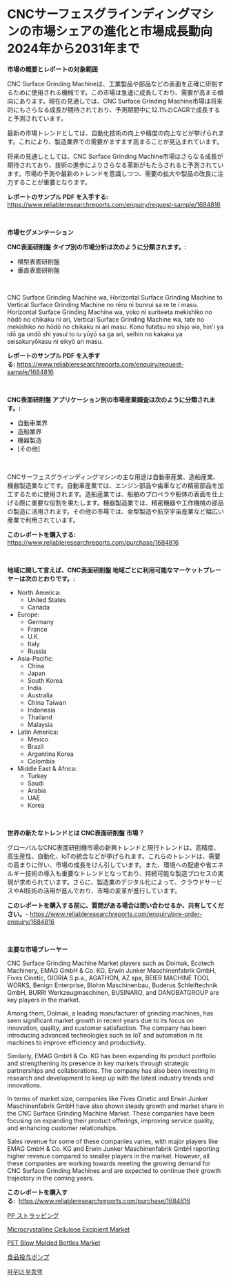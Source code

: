 <p><h1>CNCサーフェスグラインディングマシンの市場シェアの進化と市場成長動向2024年から2031年まで</h1></p><p><strong>市場の概要とレポートの対象範囲</strong></p>
<p><p>CNC Surface Grinding Machineは、工業製品や部品などの表面を正確に研削するために使用される機械です。この市場は急速に成長しており、需要が高まる傾向にあります。現在の見通しでは、CNC Surface Grinding Machine市場は将来的にもさらなる成長が期待されており、予測期間中に12.1%のCAGRで成長すると予測されています。 </p><p>最新の市場トレンドとしては、自動化技術の向上や精度の向上などが挙げられます。これにより、製造業界での需要がますます高まることが見込まれています。 </p><p>将来の見通しとしては、CNC Surface Grinding Machine市場はさらなる成長が期待されており、技術の進歩によりさらなる革新がもたらされると予測されています。市場の予測や最新のトレンドを意識しつつ、需要の拡大や製品の改良に注力することが重要となります。</p></p>
<p><strong>レポートのサンプル PDF を入手する:</strong> <a href="https://www.reliableresearchreports.com/enquiry/request-sample/1684816">https://www.reliableresearchreports.com/enquiry/request-sample/1684816</a></p>
<p>&nbsp;</p>
<p><strong>市場セグメンテーション</strong></p>
<p><strong>CNC表面研削盤 タイプ別の市場分析は次のように分類されます。:</strong></p>
<p><ul><li>横型表面研削盤</li><li>垂直表面研削盤</li></ul></p>
<p>&nbsp;</p>
<p><p>CNC Surface Grinding Machine wa, Horizontal Surface Grinding Machine to Vertical Surface Grinding Machine no rēru ni bunrui sa re te i masu. Horizontal Surface Grinding Machine wa, yoko ni suriteeta mekishiko no hōdō no chikaku ni ari, Vertical Surface Grinding Machine wa, tate no mekishiko no hōdō no chikaku ni ari masu. Kono futatsu no shijo wa, hin'i ya idō ga undō shi yasui to iu yūyō sa ga ari, seihin no kakaku ya seisakuryōkasu ni eikyō ari masu.</p></p>
<p><strong>レポートのサンプル PDF を入手する:</strong>&nbsp;<a href="https://www.reliableresearchreports.com/enquiry/request-sample/1684816">https://www.reliableresearchreports.com/enquiry/request-sample/1684816</a></p>
<p>&nbsp;</p>
<p><strong> CNC表面研削盤 アプリケーション別の市場産業調査は次のように分類されます。:</strong></p>
<p><ul><li>自動車業界</li><li>造船業界</li><li>機器製造</li><li>[その他]</li></ul></p>
<p>&nbsp;</p>
<p><p>CNCサーフェスグラインディングマシンの主な用途は自動車産業、造船産業、機器製造業などです。自動車産業では、エンジン部品や歯車などの精密部品を加工するために使用されます。造船産業では、船舶のプロペラや船体の表面を仕上げる際に重要な役割を果たします。機器製造業では、精密機器や工作機械の部品の製造に活用されます。その他の市場では、金型製造や航空宇宙産業など幅広い産業で利用されています。</p></p>
<p><strong>このレポートを購入する:</strong>&nbsp; <a href="https://www.reliableresearchreports.com/purchase/1684816">https://www.reliableresearchreports.com/purchase/1684816</a></p>
<p>&nbsp;</p>
<p><strong>地域に関して言えば、CNC表面研削盤 地域ごとに利用可能なマーケットプレーヤーは次のとおりです。:</strong></p>
<p><ul>
    <li>
        North America:
        <ul>
            <li>United States</li>
            <li>Canada</li>
        </ul>
    </li>
    <li>
        Europe:
        <ul>
            <li>Germany</li>
            <li>France</li>
            <li>U.K.</li>
            <li>Italy</li>
            <li>Russia</li>
        </ul>
    </li>
    <li>
        Asia-Pacific:
        <ul>
            <li>China</li>
            <li>Japan</li>
            <li>South Korea</li>
            <li>India</li>
            <li>Australia</li>
            <li>China Taiwan</li>
            <li>Indonesia</li>
            <li>Thailand</li>
            <li>Malaysia</li>
        </ul>
    </li>
    <li>
        Latin America:
        <ul>
            <li>Mexico</li>
            <li>Brazil</li>
            <li>Argentina Korea</li>
            <li>Colombia</li>
        </ul>
    </li>
    <li>
        Middle East & Africa:
        <ul>
            <li>Turkey</li>
            <li>Saudi</li>
            <li>Arabia</li>
            <li>UAE</li>
            <li>Korea</li>
        </ul>
    </li>
    </ul></p>
<p>&nbsp;</p>
<p><strong>世界の新たなトレンドとは CNC表面研削盤 市場？</strong></p>
<p><p>グローバルなCNC表面研削機市場の新興トレンドと現行トレンドは、高精度、高生産性、自動化、IoTの統合などが挙げられます。これらのトレンドは、需要の高まりに伴い、市場の成長をけん引しています。また、環境への配慮や省エネルギー技術の導入も重要なトレンドとなっており、持続可能な製造プロセスの実現が求められています。さらに、製造業のデジタル化によって、クラウドサービスやAI技術の活用が進んでおり、市場の変革が進行しています。</p></p>
<p><strong>このレポートを購入する前に、質問がある場合は問い合わせるか、共有してください。</strong>- <a href="https://www.reliableresearchreports.com/enquiry/pre-order-enquiry/1684816">https://www.reliableresearchreports.com/enquiry/pre-order-enquiry/1684816</a></p>
<p>&nbsp;</p>
<p><strong>主要な市場プレーヤー</strong></p>
<p><p>CNC Surface Grinding Machine Market players such as Doimak, Ecotech Machinery, EMAG GmbH & Co. KG, Erwin Junker Maschinenfabrik GmbH, Fives Cinetic, GIORIA S.p.a., AGATHON, AZ spa, BEIER MACHINE TOOL WORKS, Benign Enterprise, Blohm Maschinenbau, Buderus Schleiftechnik GmbH, BURRI Werkzeugmaschinen, BUSINARO, and DANOBATGROUP are key players in the market.</p><p>Among them, Doimak, a leading manufacturer of grinding machines, has seen significant market growth in recent years due to its focus on innovation, quality, and customer satisfaction. The company has been introducing advanced technologies such as IoT and automation in its machines to improve efficiency and productivity.</p><p>Similarly, EMAG GmbH & Co. KG has been expanding its product portfolio and strengthening its presence in key markets through strategic partnerships and collaborations. The company has also been investing in research and development to keep up with the latest industry trends and innovations.</p><p>In terms of market size, companies like Fives Cinetic and Erwin Junker Maschinenfabrik GmbH have also shown steady growth and market share in the CNC Surface Grinding Machine Market. These companies have been focusing on expanding their product offerings, improving service quality, and enhancing customer relationships.</p><p>Sales revenue for some of these companies varies, with major players like EMAG GmbH & Co. KG and Erwin Junker Maschinenfabrik GmbH reporting higher revenue compared to smaller players in the market. However, all these companies are working towards meeting the growing demand for CNC Surface Grinding Machines and are expected to continue their growth trajectory in the coming years.</p></p>
<p><strong>このレポートを購入する:</strong>&nbsp;&nbsp;<a href="https://www.reliableresearchreports.com/purchase/1684816">https://www.reliableresearchreports.com/purchase/1684816</a></p>
<p><p><a href="https://github.com/mohamedbakry57/Market-Research-Report-List-2/blob/main/4480531191917.md">PP ストラッピング</a></p><p><a href="https://github.com/markusgodoy/Market-Research-Report-List-2/blob/main/microcrystalline-cellulose-excipient-market.md">Microcrystalline Cellulose Excipient Market</a></p><p><a href="https://view.publitas.com/reportprime-1/pet-blow-molded-bottles-market-analysis-examines-its-scope-on-growth-opportunities-and-forecasted-trends-spanning-from-2023-to-2030/">PET Blow Molded Bottles Market</a></p><p><a href="https://github.com/zjkmgcs938405/Market-Research-Report-List-1/blob/main/8888359191918.md">食品投与ポンプ</a></p><p><a href="https://github.com/vsnao330707/Market-Research-Report-List-1/blob/main/6242778191673.md">파우더 부동액</a></p></p>